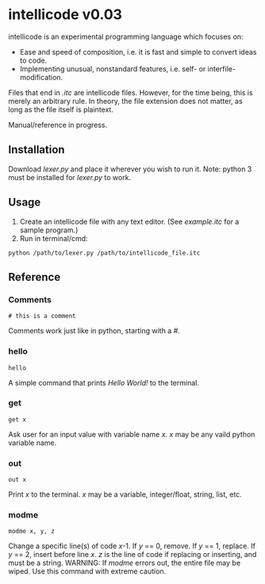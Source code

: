 # intellicode v0.03

intellicode is an experimental programming language which focuses on:
* Ease and speed of composition, i.e. it is fast and simple to convert ideas to code.
* Implementing unusual, nonstandard features, i.e. self- or interfile-modification.

Files that end in *.itc* are intellicode files. However, for the time being, this is merely an arbitrary rule. In theory, the file extension does not matter, as long as the file itself is plaintext.

Manual/reference in progress.

## Installation

Download *lexer.py* and place it wherever you wish to run it.
Note: python 3 must be installed for *lexer.py* to work.

## Usage

1. Create an intellicode file with any text editor. (See *example.itc* for a sample program.)
2. Run in terminal/cmd:
```
python /path/to/lexer.py /path/to/intellicode_file.itc
```

## Reference

### Comments
```
# this is a comment
```

Comments work just like in python, starting with a *#*.

### hello
```
hello
```

A simple command that prints *Hello World!* to the terminal.

### get
```
get x
```

Ask user for an input value with variable name *x*. *x* may be any vaild python variable name.

### out
```
out x
```

Print *x* to the terminal. *x* may be a variable, integer/float, string, list, etc.

### modme
```
modme x, y, z
```

Change a specific line(s) of code *x*-1. If *y* == 0, remove. If *y* == 1, replace. If *y* == 2, insert before line *x*. *z* is the line of code if replacing or inserting, and must be a string. WARNING: If *modme* errors out, the entire file may be wiped. Use this command with extreme caution.
